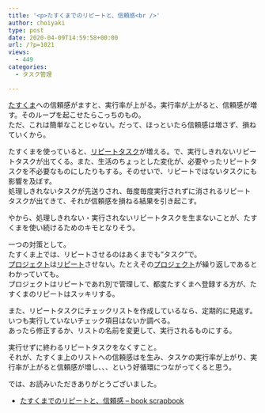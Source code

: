 ```yaml
---
title: '<p>たすくまでのリピートと、信頼感<br />'
author: choiyaki
type: post
date: 2020-04-09T14:59:58+00:00
url: /?p=1021
views:
  - 449
categories:
  - タスク管理

---
```

[たすくま][1]への信頼感がますと、実行率が上がる。実行率が上がると、信頼感が増す。そのループを起こせたらこっちのもの。  
ただ、これは簡単なことじゃない。だって、ほっといたら信頼感は増さず、損ねていくから。

たすくまを使っていると、[リピートタスク][2]が増える。で、実行しきれないリピートタスクが出てくる。また、生活のちょっとした変化が、必要やったリピートタスクを不必要なものにしたりもする。そのせいで、リピートではないタスクにも影響を及ぼす。  
処理しきれないタスクが先送りされ、毎度毎度実行されずに消されるリピートタスクが出てきて、それが信頼感を損ねる結果を引き起こす。

やから、処理しきれない・実行されないリピートタスクを生まないことが、たすくまを使い続けるためのキモとなりそう。

一つの対策として。  
たすくま上では、リピートさせるのはあくまでも”タスク”で。  
[プロジェクト][3]は[リピート][4]させない。たとえその[プロジェクト][3]が繰り返しであるとわかっていても。  
プロジェクトはリピートであれ別で管理して、都度たすくまへ登録する方が、たすくまのリピートはスッキリする。

また、リピートタスクにチェックリストを作成しているなら、定期的に見返す。いつも実行していないチェック項目はないか調べる。  
あったら修正するか、リストの名前を変更して、実行されるものにする。

実行せずに終わるリピートタスクをなくすこと。  
それが、たすくま上のリストへの信頼感はを生み、タスケの実行率が上がり、実行率が上がると信頼感が増し、、、という好循環につながってくると思う。

では、お読みいただきありがとうございました。

  * [たすくまでのリピートと、信頼感 &#8211; book scrapbook][5]

 [1]: https://scrapbox.io/choiyaki-hondana/%E3%81%9F%E3%81%99%E3%81%8F%E3%81%BE
 [2]: https://scrapbox.io/choiyaki-hondana/%E3%83%AA%E3%83%94%E3%83%BC%E3%83%88%E3%82%BF%E3%82%B9%E3%82%AF
 [3]: https://scrapbox.io/choiyaki-hondana/%E3%83%97%E3%83%AD%E3%82%B8%E3%82%A7%E3%82%AF%E3%83%88
 [4]: https://scrapbox.io/choiyaki-hondana/%E3%83%AA%E3%83%94%E3%83%BC%E3%83%88
 [5]: https://scrapbox.io/choiyaki-hondana/%E3%81%9F%E3%81%99%E3%81%8F%E3%81%BE%E3%81%A7%E3%81%AE%E3%83%AA%E3%83%94%E3%83%BC%E3%83%88%E3%81%A8%E3%80%81%E4%BF%A1%E9%A0%BC%E6%84%9F